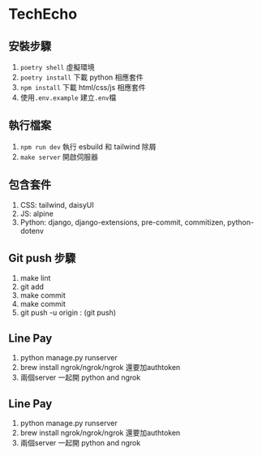 # TechEcho

## 安裝步驟

1. `poetry shell` 虛擬環境
2. `poetry install` 下載 python 相應套件
3. `npm install` 下載 html/css/js 相應套件
4. 使用`.env.example` 建立`.env`檔

## 執行檔案

1. `npm run dev` 執行 esbuild 和 tailwind 除屑
2. `make server` 開啟伺服器

## 包含套件

1. CSS: tailwind, daisyUI
2. JS: alpine
3. Python: django, django-extensions, pre-commit, commitizen, python-dotenv

## Git push 步驟

1. make lint
2. git add
3. make commit
4. make commit
5. git push -u origin <local>:<remote> (git push)

## Line Pay

1. python manage.py runserver
2. brew install ngrok/ngrok/ngrok 還要加authtoken
3. 兩個server 一起開 python and ngrok



## Line Pay

1. python manage.py runserver
2. brew install ngrok/ngrok/ngrok 還要加authtoken
3. 兩個server 一起開 python and ngrok